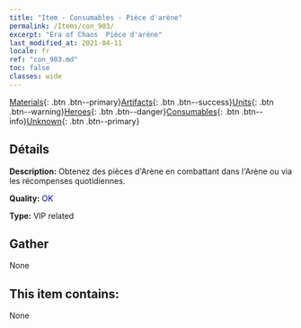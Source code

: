 ```yaml
---
title: "Item - Consumables - Pièce d'arène"
permalink: /Items/con_903/
excerpt: "Era of Chaos  Pièce d'arène"
last_modified_at: 2021-04-11
locale: fr
ref: "con_903.md"
toc: false
classes: wide
---
```

 [Materials](/fr/Items/){: .btn .btn--primary}[Artifacts](/fr/Items/Artifacts/){: .btn .btn--success}[Units](/fr/Items/Units/){: .btn .btn--warning}[Heroes](/fr/Items/Heroes/){: .btn .btn--danger}[Consumables](/fr/Items/Consumables/){: .btn .btn--info}[Unknown](/fr/Items/Unknown/){: .btn .btn--primary}

## Détails
 **Description:** Obtenez des pièces d'Arène en combattant dans l'Arène ou via les récompenses quotidiennes.

 **Quality:** <span style="color: #000080">OK</span>

 **Type:** VIP related

## Gather

  None

## This item contains:

  None


